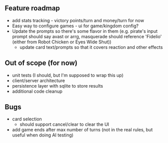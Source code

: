 ## Feature roadmap
* add stats tracking - victory points/turn and money/turn for now
* Easy way to configure games - ui for game/kingdom config?
* Update the prompts so there's some flavor in them (e.g. pirate's input prompt should say avast or arrg, masquerade should reference 'Fidelio' (either from Robot Chicken or Eyes Wide Shut))
  * update card text/prompts so that it covers reaction and other effects 

## Out of scope (for now)
* unit tests (I should, but I'm supposed to wrap this up)
* client/server architecture
* persistence layer with sqlite to store results
* additional code cleanup

## Bugs
* card selection 
  - should support cancel/clear to clear the UI
* add game ends after max number of turns (not in the real rules, but useful when doing AI testing)
